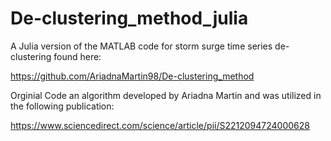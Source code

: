 # De-clustering_method_julia

A Julia version of the MATLAB code for storm surge time series de-clustering found here: 

https://github.com/AriadnaMartin98/De-clustering_method

Orginial Code an algorithm developed by Ariadna Martin and was utilized in the following publication:

https://www.sciencedirect.com/science/article/pii/S2212094724000628

